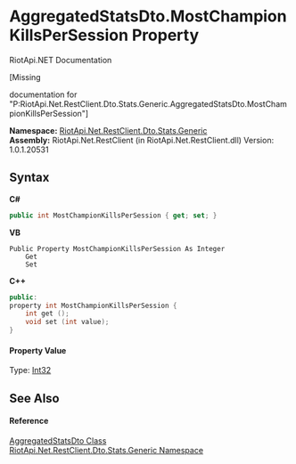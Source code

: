 # AggregatedStatsDto.MostChampionKillsPerSession Property 
RiotApi.NET Documentation 

\[Missing <summary> documentation for "P:RiotApi.Net.RestClient.Dto.Stats.Generic.AggregatedStatsDto.MostChampionKillsPerSession"\]

**Namespace:**&nbsp;<a href="5d01f7ac-cf04-77d7-641a-3fa8ba633859">RiotApi.Net.RestClient.Dto.Stats.Generic</a><br />**Assembly:**&nbsp;RiotApi.Net.RestClient (in RiotApi.Net.RestClient.dll) Version: 1.0.1.20531

## Syntax

**C#**<br />
``` C#
public int MostChampionKillsPerSession { get; set; }
```

**VB**<br />
``` VB
Public Property MostChampionKillsPerSession As Integer
	Get
	Set
```

**C++**<br />
``` C++
public:
property int MostChampionKillsPerSession {
	int get ();
	void set (int value);
}
```


#### Property Value
Type: <a href="http://msdn2.microsoft.com/en-us/library/td2s409d" target="_blank">Int32</a>

## See Also


#### Reference
<a href="e359dad0-0ffd-00cc-2b4e-523727c841e6">AggregatedStatsDto Class</a><br /><a href="5d01f7ac-cf04-77d7-641a-3fa8ba633859">RiotApi.Net.RestClient.Dto.Stats.Generic Namespace</a><br />